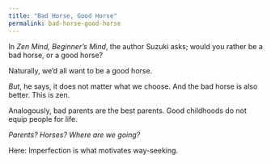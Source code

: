 ```yaml
---
title: "Bad Horse, Good Horse"
permalink: bad-horse-good-horse
---
```


In *Zen Mind, Beginner’s Mind*, the author Suzuki asks; would you rather be a bad horse, or a good horse?

Naturally, we’d all want to be a good horse.

*But*, he says, it does not matter what we choose. And the bad horse is also better. This is zen.

Analogously, bad parents are the best parents. Good childhoods do not equip people for life.

*Parents? Horses? Where are we going?*

Here: Imperfection is what motivates way-seeking.
